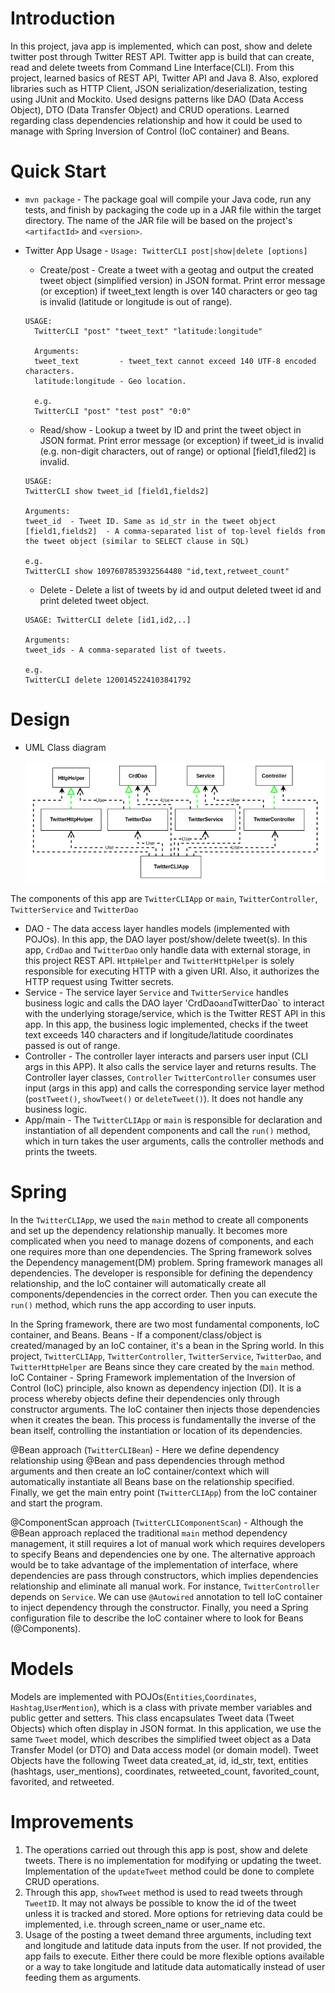 # Introduction
In this project, java app is implemented, which can post, show and delete twitter post through Twitter REST API. Twitter app is build that can create, read and delete tweets from Command Line Interface(CLI). From this project, learned basics of REST API, Twitter API and Java 8. Also, explored libraries such as HTTP Client, JSON serialization/deserialization, testing using JUnit and Mockito. Used designs patterns like DAO (Data Access Object), DTO (Data Transfer Object) and CRUD operations. Learned regarding class dependencies relationship and how it could be used to manage with Spring Inversion of Control (IoC container) and Beans.

# Quick Start
- `mvn package` - The package goal will compile your Java code, run any tests, and finish by packaging the code up in a JAR file within the target directory. The name of the JAR file will be based on the project's `<artifactId>` and `<version>`.
- Twitter App Usage - `Usage: TwitterCLI post|show|delete [options]`
    * Create/post - Create a tweet with a geotag and output the created tweet object (simplified version) in JSON  format. Print error message (or exception) if tweet_text length is over 140 characters or geo tag is invalid (latitude or longitude is out of range).
  ```
  USAGE:
    TwitterCLI "post" "tweet_text" "latitude:longitude"
    
    Arguments:
    tweet_text         - tweet_text cannot exceed 140 UTF-8 encoded characters. 
    latitude:longitude - Geo location.
    
    e.g.
    TwitterCLI "post" "test post" "0:0"
  ```
  
  * Read/show - Lookup a tweet by ID and print the tweet object in JSON format. Print error message (or exception) if tweet_id is invalid (e.g. non-digit characters, out of range) or optional [field1,filed2] is invalid.
  ```
  USAGE:
  TwitterCLI show tweet_id [field1,fields2]
  
  Arguments:
  tweet_id  - Tweet ID. Same as id_str in the tweet object
  [field1,fields2]  - A comma-separated list of top-level fields from the tweet object (similar to SELECT clause in SQL)
  
  e.g. 
  TwitterCLI show 1097607853932564480 "id,text,retweet_count"
  ```
  * Delete - Delete a list of tweets by id and output deleted tweet id and print deleted tweet object.
  ```
  USAGE: TwitterCLI delete [id1,id2,..]
  
  Arguments:
  tweet_ids - A comma-separated list of tweets.
  
  e.g.
  TwitterCLI delete 1200145224103841792
  ```

# Design
- UML Class diagram

  ![UML Class Diagram](assets/UML_Class_Diagram_UML.png)

The components of this app are `TwitterCLIApp` or `main`, `TwitterController`, `TwitterService` and `TwitterDao`
- DAO - The data access layer handles models (implemented with POJOs). In this app, the DAO layer post/show/delete tweet(s). In this app, `CrdDao` and `TwitterDao` only handle data with external storage, in this project REST API. `HttpHelper` and `TwitterHttpHelper` is solely responsible for executing HTTP with a given URI. Also, it authorizes the HTTP request using Twitter secrets.
- Service - The service layer `Service` and `TwitterService` handles business logic and calls the DAO layer 'CrdDao` and `TwitterDao` to interact with the underlying storage/service, which is the Twitter REST API in this app.  In this app, the business logic implemented, checks if the tweet text exceeds 140 characters and if longitude/latitude coordinates passed is out of range.
- Controller - The controller layer interacts and parsers user input (CLI args in this APP). It also calls the service layer and returns results. The Controller layer classes, `Controller` `TwitterController` consumes user input (args in this app) and calls the corresponding service layer method (`postTweet()`, `showTweet()` or `deleteTweet()`). It does not handle any business logic.
- App/main - The `TwitterCLIApp` or `main` is responsible for declaration and instantiation of all dependent components and call the `run()` method, which in turn takes the user arguments, calls the controller methods and prints the tweets.

# Spring
In the `TwitterCLIApp`, we used the `main` method to create all components and set up the dependency relationship manually. It becomes more complicated when you need to manage dozens of components, and each one requires more than one dependencies. The Spring framework solves the Dependency management(DM) problem. Spring framework manages all dependencies. The developer is responsible for defining the dependency relationship, and the IoC container will automatically create all components/dependencies in the correct order. Then you can execute the `run()` method, which runs the app according to user inputs.

In the Spring framework, there are two most fundamental components, IoC container, and Beans.
Beans - If a component/class/object is created/managed by an IoC container, it's a bean in the Spring world. In this project, `TwitterCLIApp`, `TwitterController`, `TwitterService`, `TwitterDao`, and `TwitterHttpHelper` are Beans since they care created by the `main` method.
IoC Container - Spring Framework implementation of the Inversion of Control (IoC) principle, also known as dependency injection (DI). It is a process whereby objects define their dependencies only through constructor arguments. The IoC container then injects those dependencies when it creates the bean. This process is fundamentally the inverse of the bean itself, controlling the instantiation or location of its dependencies.

@Bean approach (`TwitterCLIBean`) - Here we define dependency relationship using @Bean and pass dependencies through method arguments and then create an IoC container/context which will automatically instantiate all Beans base on the relationship specified. Finally, we get the main entry point (`TwitterCLIApp`) from the IoC container and start the program. 

@ComponentScan approach (`TwitterCLIComponentScan`) - Although the @Bean approach replaced the traditional `main` method dependency management, it still requires a lot of manual work which requires developers to specify Beans and dependencies one by one. The alternative approach would be to take advantage of the implementation of interface, where dependencies are pass through constructors, which implies dependencies relationship and eliminate all manual work.
For instance, `TwitterController` depends on `Service`. We can use `@Autowired` annotation to tell IoC container to inject dependency through the constructor. Finally, you need a Spring configuration file to describe the IoC container where to look for Beans (@Components). 

# Models
Models are implemented with POJOs(`Entities`,`Coordinates`, `Hashtag`,`UserMention`), which is a class with private member variables and public getter and setters. This class encapsulates Tweet data (Tweet Objects) which often display in JSON format. In this application, we use the same `Tweet` model, which describes the simplified tweet object as a Data Transfer Model (or DTO) and Data access model (or domain model). Tweet Objects have the following Tweet data created_at, id, id_str,  text, entities (hashtags, user_mentions), coordinates, retweeted_count, favorited_count, favorited, and retweeted.

# Improvements
1) The operations carried out through this app is post, show and delete tweets. There is no implementation for modifying or updating the tweet. Implementation of the `updateTweet` method could be done to complete CRUD operations.
2) Through this app, `showTweet` method is used to read tweets through `TweetID`. It may not always be possible to know the id of the tweet unless it is tracked and stored. More options for retrieving data could be implemented, i.e. through screen_name or user_name etc.
3) Usage of the posting a tweet demand three arguments, including text and longitude and latitude data inputs from the user. If not provided, the app fails to execute. Either there could be more flexible options available or a way to take longitude and latitude data automatically instead of user feeding them as arguments.